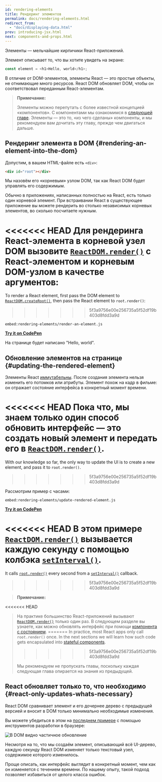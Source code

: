```yaml
---
id: rendering-elements
title: Рендеринг элементов
permalink: docs/rendering-elements.html
redirect_from:
  - "docs/displaying-data.html"
prev: introducing-jsx.html
next: components-and-props.html
---
```


Элементы — мельчайшие кирпичики React-приложений.

Элемент описывает то, что вы хотите увидеть на экране:

```js
const element = <h1>Hello, world</h1>;
```

В отличие от DOM-элементов, элементы React — это простые объекты, не отнимающие много ресурсов. React DOM обновляет DOM, чтобы он соответствовал переданным React-элементам.

>**Примечание:**
>
>Элементы можно перепутать с более известной концепцией «компонентов». С компонентами мы ознакомимся в [следующей главе](/docs/components-and-props.html). Элементы — это то, «из чего сделаны» компоненты, и мы рекомендуем вам дочитать эту главу, прежде чем двигаться дальше.

## Рендеринг элемента в DOM {#rendering-an-element-into-the-dom}

Допустим, в вашем HTML-файле есть `<div>`:

```html
<div id="root"></div>
```

Мы назовём его «корневым» узлом DOM, так как React DOM будет управлять его содержимым. 

Обычно в приложениях, написанных полностью на React, есть только один корневой элемент. При встраивании React в существующее приложение вы можете рендерить во столько независимых корневых элементов, во сколько посчитаете нужным.

<<<<<<< HEAD
Для рендеринга React-элемента в корневой узел DOM вызовите [`ReactDOM.render()`](/docs/react-dom.html#render) с React-элементом и корневым DOM-узлом в качестве аргументов:
=======
To render a React element, first pass the DOM element to [`ReactDOM.createRoot()`](/docs/react-dom-client.html#createroot), then pass the React element to `root.render()`:
>>>>>>> 5f3a9756e00e256735a5f52df19b403d8fdd3a9d

`embed:rendering-elements/render-an-element.js`

**[Try it on CodePen](https://codepen.io/gaearon/pen/ZpvBNJ?editors=1010)**

На странице будет написано "Hello, world".

## Обновление элементов на странице {#updating-the-rendered-element}

Элементы React [иммутабельны](https://ru.wikipedia.org/wiki/%D0%9D%D0%B5%D0%B8%D0%B7%D0%BC%D0%B5%D0%BD%D1%8F%D0%B5%D0%BC%D1%8B%D0%B9_%D0%BE%D0%B1%D1%8A%D0%B5%D0%BA%D1%82). После создания элемента нельзя изменить его потомков или атрибуты. Элемент похож на кадр в фильме: он отражает состояние интерфейса в конкретный момент времени.

<<<<<<< HEAD
Пока что, мы знаем только один способ обновить интерфейс — это создать новый элемент и передать его в [`ReactDOM.render()`](/docs/react-dom.html#render).
=======
With our knowledge so far, the only way to update the UI is to create a new element, and pass it to `root.render()`.
>>>>>>> 5f3a9756e00e256735a5f52df19b403d8fdd3a9d

Рассмотрим пример с часами:

`embed:rendering-elements/update-rendered-element.js`

**[Try it on CodePen](https://codepen.io/gaearon/pen/gwoJZk?editors=1010)**

<<<<<<< HEAD
В этом примере [`ReactDOM.render()`](/docs/react-dom.html#render) вызывается каждую секунду с помощью колбэка [`setInterval()`](https://developer.mozilla.org/en-US/docs/Web/API/WindowTimers/setInterval).
=======
It calls [`root.render()`](/docs/react-dom.html#render) every second from a [`setInterval()`](https://developer.mozilla.org/en-US/docs/Web/API/WindowTimers/setInterval) callback.
>>>>>>> 5f3a9756e00e256735a5f52df19b403d8fdd3a9d

>**Примечание:**
>
<<<<<<< HEAD
>На практике большинство React-приложений вызывают [`ReactDOM.render()`](/docs/react-dom.html#render) только один раз. В следующем разделе вы узнаете, как можно обновлять интерфейс при помощи [компонента с состоянием](/docs/state-and-lifecycle.html).
=======
>In practice, most React apps only call `root.render()` once. In the next sections we will learn how such code gets encapsulated into [stateful components](/docs/state-and-lifecycle.html).
>>>>>>> 5f3a9756e00e256735a5f52df19b403d8fdd3a9d
>
>Мы рекомендуем не пропускать главы, поскольку каждая следующая глава опирается на знания из предыдущей.

## React обновляет только то, что необходимо {#react-only-updates-whats-necessary}

React DOM сравнивает элемент и его дочернее дерево с предыдущей версией и вносит в DOM только минимально необходимые изменения.

Вы можете убедиться в этом на [последнем примере](https://codepen.io/gaearon/pen/gwoJZk?editors=1010) с помощью инструментов разработки в браузере:

![В DOM видно частичное обновление](../images/docs/granular-dom-updates.gif)

Несмотря на то, что мы создаём элемент, описывающий всё UI-дерево, каждую секунду React DOM изменяет только текстовый узел, содержимое которого изменилось.

Проще описать, как интерфейс выглядит в конкретный момент, чем как он изменяется с течением времени. По нашему опыту, такой подход позволяет избавиться от целого класса ошибок.
